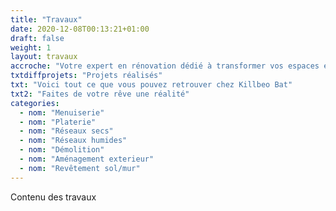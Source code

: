 ```yaml
---
title: "Travaux"
date: 2020-12-08T00:13:21+01:00
draft: false
weight: 1
layout: travaux
accroche: "Votre expert en rénovation dédié à transformer vos espaces en lieux exceptionnels. Avec une approche personnalisée, nous offrons une gamme complète de services de rénovations, allant de projets intérieurs soigneusement conçus à des rénovations complètes. Notre équipe expérimentée, guidée par la qualité et l'engagement envers la satisfaction client vous accompagnera à chaque étape du processus. Que vous ayez des idées précises ou cherchiez l'inspiration, nous sommes là pour donner vie à vos rêves de rénovation"
txtdiffprojets: "Projets réalisés"
txt: "Voici tout ce que vous pouvez retrouver chez Killbeo Bat"
txt2: "Faites de votre rêve une réalité"
categories:
  - nom: "Menuiserie"
  - nom: "Platerie"
  - nom: "Réseaux secs"
  - nom: "Réseaux humides"
  - nom: "Démolition"
  - nom: "Aménagement exterieur"
  - nom: "Revêtement sol/mur"
---
```


Contenu des travaux
